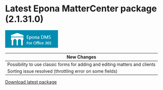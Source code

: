 # Latest Epona MatterCenter package (2.1.31.0)

![](../EponaMC_logo.png)

|New Changes|
--- |
|Possibility to use classic forms for adding and editing matters and clients|
|Sorting issue resolved (throttling error on some fields)|

[Download latest package](https://download.eponalegal.com/s/5mdhN6WMEGIxYkdB/en_US?dir=%2FMC%2F2.1.31.0&node-id=36177)
